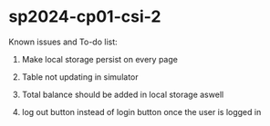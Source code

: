 # sp2024-cp01-csi-2

  Known issues and To-do list:


1.  Make local storage persist on every page

2.  Table not updating in simulator

3.  Total balance should be added in local storage aswell

4.  log out button instead of login button once the user is logged in


















